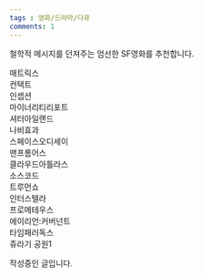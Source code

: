```yaml
---
tags : 영화/드라마/다큐
comments: 1
---
```


철학적 메시지를 던져주는 엄선한 SF영화를 추천합니다.    

매트릭스    
컨택트  
인셉션  
마이너리티리포트    
셔터아일랜드    
나비효과    
스페이스오디세이    
맨프롬어스  
클라우드아틀라스    
소스코드    
트루먼쇼    
인터스텔라  
프로메테우스    
에이리언:커버넌트   
타임패러독스    
쥬라기 공원1    
    
작성중인 글입니다.
